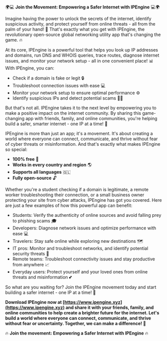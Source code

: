 🌍💻 **Join the Movement: Empowering a Safer Internet with IPEngine** 💻🌍

Imagine having the power to unlock the secrets of the internet, identify suspicious activity, and protect yourself from online threats - all from the palm of your hand! 📱 That's exactly what you get with IPEngine, the revolutionary open-source global networking utility app that's changing the game. 🔥

At its core, IPEngine is a powerful tool that helps you look up IP addresses and domains, run DNS and WHOIS queries, trace routes, diagnose internet issues, and monitor your network setup - all in one convenient place! 📊 With IPEngine, you can:

* Check if a domain is fake or legit 🔒
* Troubleshoot connection issues with ease 💻
* Monitor your network setup to ensure optimal performance ⚙️
* Identify suspicious IPs and detect potential scams 🕵️‍♀️

But that's not all. IPEngine takes it to the next level by empowering you to make a positive impact on the internet community. By sharing this game-changing app with friends, family, and online communities, you're helping build a safer, smarter internet - one IP at a time! 🌟

IPEngine is more than just an app; it's a movement. It's about creating a world where everyone can connect, communicate, and thrive without fear of cyber threats or misinformation. And that's exactly what makes IPEngine so special:

* **100% free** 💸
* **Works in every country and region** 🌎
* **Supports all languages** 🇬🇱
* **Fully open-source** 🔓

Whether you're a student checking if a domain is legitimate, a remote worker troubleshooting their connection, or a small business owner protecting your site from cyber attacks, IPEngine has got you covered. Here are just a few examples of how this powerful app can benefit:

* Students: Verify the authenticity of online sources and avoid falling prey to phishing scams 🎓
* Developers: Diagnose network issues and optimize performance with ease 💻
* Travelers: Stay safe online while exploring new destinations 🗺️
* IT pros: Monitor and troubleshoot networks, and identify potential security threats 🔧
* Remote teams: Troubleshoot connectivity issues and stay productive from anywhere 📈
* Everyday users: Protect yourself and your loved ones from online threats and misinformation 💕

So what are you waiting for? Join the IPEngine movement today and start building a safer internet - one IP at a time! 🚀

**Download IPEngine now at [https://www.ipengine.xyz](https://www.ipengine.xyz) and share it with your friends, family, and online communities to help create a brighter future for the internet. Let's build a world where everyone can connect, communicate, and thrive without fear or uncertainty. Together, we can make a difference! 💪**

🔥 **Join the movement: Empowering a Safer Internet with IPEngine** 🔥